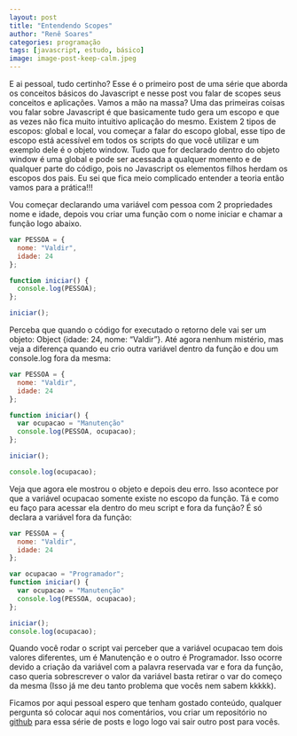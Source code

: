 ```yaml
---
layout: post
title: "Entendendo Scopes"
author: "Renê Soares"
categories: programação
tags: [javascript, estudo, básico]
image: image-post-keep-calm.jpeg
---
```


E ai pessoal, tudo certinho? Esse é o primeiro post de uma série que aborda os conceitos básicos do Javascript e nesse post vou falar de scopes seus conceitos e aplicações. Vamos a mão na massa? Uma das primeiras coisas vou falar sobre Javascript é que basicamente tudo gera um escopo e que as vezes não fica muito intuitivo aplicação do mesmo. Existem 2 tipos de escopos: global e local, vou começar a falar do escopo global, esse tipo de escopo está acessível em todos os scripts do que você utilizar e um exemplo dele é o objeto window. Tudo que for declarado dentro do objeto window é uma global e pode ser acessada a qualquer momento e de qualquer parte do código, pois no Javascript os elementos filhos herdam os escopos dos pais. Eu sei que fica meio complicado entender a teoria então vamos para a prática!!!

Vou começar declarando uma variável com pessoa com 2 propriedades nome e idade, depois vou criar uma função com o nome iniciar e chamar a função logo abaixo.

~~~javascript
var PESSOA = {
  nome: "Valdir",
  idade: 24
};

function iniciar() {
  console.log(PESSOA);
};

iniciar();
~~~

Perceba que quando o código for executado o retorno dele vai ser um objeto: Object {idade: 24, nome: “Valdir”}. Até agora nenhum mistério, mas veja a diferença quando eu crio outra variável dentro da função e dou um console.log fora da mesma:

~~~javascript
var PESSOA = {
  nome: "Valdir",
  idade: 24
};

function iniciar() {
  var ocupacao = "Manutenção"
  console.log(PESSOA, ocupacao);
};

iniciar();

console.log(ocupacao);
~~~

Veja que agora ele mostrou o objeto e depois deu erro. Isso acontece por que a variável ocupacao somente existe no escopo da função. Tá e como eu faço para acessar ela dentro do meu script e fora da função? É só declara a variável fora da função:

~~~javascript
var PESSOA = {
  nome: "Valdir",
  idade: 24
};

var ocupacao = "Programador";
function iniciar() {
  var ocupacao = "Manutenção"
  console.log(PESSOA, ocupacao);
};

iniciar();
console.log(ocupacao);
~~~

Quando você rodar o script vai perceber que a variável ocupacao tem dois valores diferentes, um é Manutenção e o outro é Programador. Isso ocorre devido a criação da variável com a palavra reservada var e fora da função, caso queria sobrescrever o valor da variável basta retirar o var do começo da mesma (Isso já me deu tanto problema que vocês nem sabem kkkkk).

Ficamos por aqui pessoal espero que tenham gostado conteúdo, qualquer pergunta só colocar aqui nos comentários, vou criar um repositório no [github](https://medium.com/@reenesoares/entendendo-scopes-3972c9280ddf#:~:text=um%20reposit%C3%B3rio%20no-,github,-para%20essa%20s%C3%A9rie) para essa série de posts e logo logo vai sair outro post para vocês.